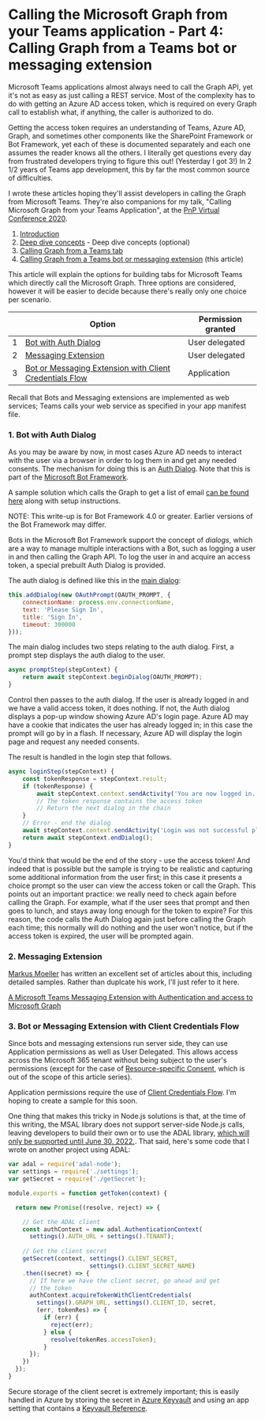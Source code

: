 # Calling the Microsoft Graph from your Teams application - Part 4: Calling Graph from a Teams bot or messaging extension

Microsoft Teams applications almost always need to call the Graph API, yet it's not as easy as just calling a REST service. Most of the complexity has to do with getting an Azure AD access token, which is required on every Graph call to establish what, if anything, the caller is authorized to do.

Getting the access token requires an understanding of Teams, Azure AD, Graph, and sometimes other components like the SharePoint Framework or Bot Framework, yet each of these is documented separately and each one assumes the reader knows all the others. I literally get questions every day from frustrated developers trying to figure this out! (Yesterday I got 3!) In 2 1/2 years of Teams app development, this by far the most common source of difficulties.

I wrote these articles hoping they'll assist developers in calling the Graph from Microsoft Teams. They're also companions for my talk, "Calling Microsoft Graph from your Teams Application", at the [PnP Virtual Conference 2020](https://pnp.github.io/pnpconference/).

1. [Introduction](article1.md)
2. [Deep dive concepts](article2.md) - Deep dive concepts (optional)
3. [Calling Graph from a Teams tab](article3.md) 
4. [Calling Graph from a Teams bot or messaging extension](article4.md) (this article)

This article will explain the options for building tabs for Microsoft Teams which directly call the Microsoft Graph. Three options are considered, however it will be easier to decide because there's really only one choice per scenario.

|  | Option | Permission granted |
|---|---|---|
| 1 | [Bot with Auth Dialog](#)| User delegated |
| 2 | [Messaging Extension](#) | User delegated |
| 3 | [Bot or Messaging Extension with Client Credentials Flow](#) | Application  |

Recall that Bots and Messaging extensions are implemented as web services; Teams calls your web service as specified in your app manifest file.

### 1. Bot with Auth Dialog

As you may be aware by now, in most cases Azure AD needs to interact with the user via a browser in order to log them in and get any needed consents. The mechanism for doing this is an [Auth Dialog](https://docs.microsoft.com/en-us/microsoftteams/platform/bots/how-to/authentication/add-authentication). Note that this is part of the [Microsoft Bot Framework](https://dev.botframework.com/).

A sample solution which calls the Graph to get a list of email [can be found here](https://github.com/pnp/teams-dev-samples/tree/master/samples/bot-call-graph-as-user) along with setup instructions.

NOTE: This write-up is for Bot Framework 4.0 or greater. Earlier versions of the Bot Framework may differ.

Bots in the Microsoft Bot Framework support the concept of _dialogs_, which are a way to manage multiple interactions with a Bot, such as logging a user in and then calling the Graph API. To log the user in and acquire an access token, a special prebuilt Auth Dialog is provided.

The auth dialog is defined like this in the [main dialog](https://github.com/pnp/teams-dev-samples/blob/master/samples/bot-call-graph-as-user/dialogs/mainDialog.js):

~~~javascript
this.addDialog(new OAuthPrompt(OAUTH_PROMPT, {
    connectionName: process.env.connectionName,
    text: 'Please Sign In',
    title: 'Sign In',
    timeout: 300000
}));
~~~

The main dialog includes two steps relating to the auth dialog. First, a prompt step displays the auth dialog to the user.

~~~javascript
async promptStep(stepContext) {
    return await stepContext.beginDialog(OAUTH_PROMPT);
}
~~~

Control then passes to the auth dialog. If the user is already logged in and we have a valid access token,  it does nothing. If not, the Auth dialog displays a pop-up window showing Azure AD's login page. Azure AD may have a cookie that indicates the user has already logged in; in this case the prompt will go by in a flash. If necessary, Azure AD will display the login page and request any needed consents.

The result is handled in the login step that follows.

~~~javascript
async loginStep(stepContext) {
    const tokenResponse = stepContext.result;
    if (tokenResponse) {
        await stepContext.context.sendActivity('You are now logged in.');
        // The token response contains the access token
        // Return the next dialog in the chain
    }
    // Error - end the dialog
    await stepContext.context.sendActivity('Login was not successful please try again.');
    return await stepContext.endDialog();
}
~~~

You'd think that would be the end of the story - use the access token! And indeed that is possible but the sample is trying to be realistic and capturing some additional information from the user first; in this case it presents a choice prompt so the user can view the access token or call the Graph. This points out an important practice: we really need to check again before calling the Graph. For example, what if the user sees that prompt and then goes to lunch, and stays away long enough for the token to expire? For this reason, the code calls the Auth Dialog again just before calling the Graph each time; this normally will do nothing and the user won't notice, but if the access token is expired, the user will be prompted again.

### 2. Messaging Extension

[Markus Moeller](https://twitter.com/Moeller2_0) has written an excellent set of articles about this, including detailed samples. Rather than duplcate his work, I'll just refer to it here.

[A Microsoft Teams Messaging Extension with Authentication and access to Microsoft Graph](https://mmsharepoint.wordpress.com/2020/07/03/a-microsoft-teams-messaging-extension-with-authentication-and-access-to-microsoft-graph-i/)

### 3. Bot or Messaging Extension with Client Credentials Flow

Since bots and messaging extensions run server side, they can use Application permissions as well as User Delegated. This allows access across the Microsoft 365 tenant without being subject to the user's permissions (except for the case of [Resource-specific Consent](https://docs.microsoft.com/en-us/microsoftteams/resource-specific-consent), which is out of the scope of this article series). 

Application permissions require the use of [Client Credentials Flow](https://docs.microsoft.com/en-us/azure/active-directory/develop/v2-oauth2-client-creds-grant-flow). I'm hoping to create a sample for this soon.

One thing that makes this tricky in Node.js solutions is that, at the time of this writing, the MSAL library does not support server-side Node.js calls, leaving developers to build their own or to use the ADAL library, [which will only be supported until June 30, 2022.](https://techcommunity.microsoft.com/t5/azure-active-directory-identity/update-your-applications-to-use-microsoft-authentication-library/ba-p/1257363). That said, here's some code that I wrote on another project using ADAL:

~~~javascript
var adal = require('adal-node');
var settings = require('./settings');
var getSecret = require('./getSecret');

module.exports = function getToken(context) {

  return new Promise((resolve, reject) => {

    // Get the ADAL client
    const authContext = new adal.AuthenticationContext(
      settings().AUTH_URL + settings().TENANT);
 
    // Get the client secret
    getSecret(context, settings().CLIENT_SECRET, 
                       settings().CLIENT_SECRET_NAME)
    .then((secret) => {
      // If here we have the client secret, go ahead and get
      // the token
      authContext.acquireTokenWithClientCredentials(
        settings().GRAPH_URL, settings().CLIENT_ID, secret, 
        (err, tokenRes) => {
          if (err) {
            reject(err); 
          } else {
            resolve(tokenRes.accessToken);
          }
      });
    })
  });
}
~~~

Secure storage of the client secret is extremely important; this is easily handled in Azure by storing the secret in [Azure Keyvault](https://docs.microsoft.com/en-us/azure/key-vault/general/overview) and using an app setting that contains a [Keyvault Reference](https://docs.microsoft.com/en-us/azure/app-service/app-service-key-vault-references). 